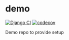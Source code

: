 # demo
[![Django CI](https://github.com/dhp98/demo/actions/workflows/django.yml/badge.svg)](https://github.com/dhp98/demo/actions/workflows/django.yml)
[![codecov](https://codecov.io/gh/dhp98/demo/branch/main/graph/badge.svg?token=IWOOL81DSS)](https://codecov.io/gh/dhp98/demo)

Demo repo to provide setup

